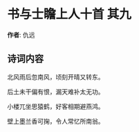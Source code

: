 # 书与士瞻上人十首  其九

**作者**: 仇远

## 诗词内容

北风雨后忽南风，顷刻开晴又转东。

后土未干偏有恨，漏天难补太无功。

小楼兀坐思猿鹤，好客相期避燕鸿。

壁上墨兰香可掬，令人常忆所南翁。

